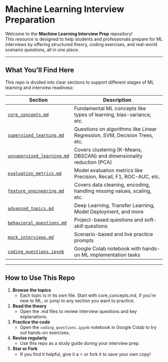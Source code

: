 # Machine Learning Interview Preparation

Welcome to the **Machine Learning Interview Prep** repository!  
This resource is designed to help students and professionals prepare for ML interviews by offering structured theory, coding exercises, and real-world scenario questions, all in one place.

---

## What You'll Find Here

This repo is divided into clear sections to support different stages of ML learning and interview readiness:

| Section | Description |
|--------|-------------|
| [`core_concepts.md`](./core_concepts.md) | Fundamental ML concepts like types of learning, bias-variance, etc. |
| [`supervised_learning.md`](./supervised_learning.md) | Questions on algorithms like Linear Regression, SVM, Decision Trees, etc. |
| [`unsupervised_learning.md`](./unsupervised_learning.md) | Covers clustering (K-Means, DBSCAN) and dimensionality reduction (PCA) |
| [`evaluation_metrics.md`](./evaluation_metrics.md) | Model evaluation metrics like Precision, Recall, F1, ROC-AUC, etc. |
| [`feature_engineering.md`](./feature_engineering.md) | Covers data cleaning, encoding, handling missing values, scaling, etc. |
| [`advanced_topics.md`](./advanced_topics.md) | Deep Learning, Transfer Learning, Model Deployment, and more |
| [`behavioral_questions.md`](./behavioral_questions.md) | Project-based questions and soft-skill questions |
| [`mock_interviews.md`](./mock_interviews.md) | Scenario-based and live practice prompts |
| [`coding_questions.ipynb`](./coding_questions.ipynb) | Google Colab notebook with hands-on ML implementation tasks |

---

## How to Use This Repo

1. **Browse the topics**
     * Each topic is in its own file. Start with core_concepts.md, if you're new to ML, or jump to any section you want to practice.
2. **Read the theory**
     * Open the .md files to review interview questions and key explanations.
3. **Practice the code**
     * Open the `coding_questions.ipynb` notebook in Google Colab to try out hands-on exercises.
4. **Revise regularly**
     * Use this repo as a study guide during your interview prep.
5. **Star or Fork**
     * If you find it helpful, give it a ⭐ or fork it to save your own copy!


